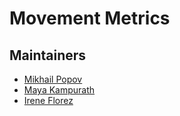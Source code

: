 # Movement Metrics

## Maintainers

- [Mikhail Popov](https://meta.wikimedia.org/wiki/User:MPopov_(WMF))
- [Maya Kampurath](https://www.mediawiki.org/wiki/User:Mayakp.wiki)
- [Irene Florez](https://meta.wikimedia.org/wiki/User:IFlorez_(WMF))

